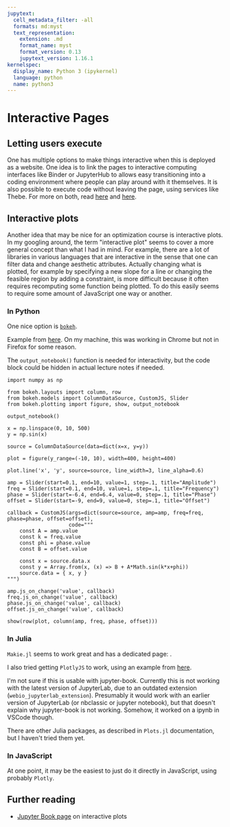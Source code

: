 ```yaml
---
jupytext:
  cell_metadata_filter: -all
  formats: md:myst
  text_representation:
    extension: .md
    format_name: myst
    format_version: 0.13
    jupytext_version: 1.16.1
kernelspec:
  display_name: Python 3 (ipykernel)
  language: python
  name: python3
---
```


# Interactive Pages

## Letting users execute

One has multiple options to make things interactive when this is deployed as a website.
One idea is to link the pages to interactive computing interfaces like Binder or JupyterHub to allows easy transitioning into a coding environment where people can play around with it themselves.
It is also possible to execute code without leaving the page, using services like Thebe.
For more on both, read [here](https://jupyterbook.org/en/stable/interactive/launchbuttons.html) and [here](https://jupyterbook.org/en/stable/interactive/thebe.html).

## Interactive plots

Another idea that may be nice for an optimization course is interactive plots.
In my googling around, the term "interactive plot" seems to cover a more general concept than what I had in mind.
For example, there are a lot of libraries in various languages that are interactive in the sense that one can filter data and change aesthetic attributes.
Actually changing what is plotted, for example by specifying a new slope for a line or changing the feasible region by adding a constraint, is more difficult because it often requires recomputing some function being plotted.
To do this easily seems to require some amount of JavaScript one way or another.

### In Python

One nice option is [`bokeh`](https://docs.bokeh.org/en/latest/).

Example from [here](https://docs.bokeh.org/en/latest/docs/examples/interaction/js_callbacks/slider.html). On my machine, this was working in Chrome but not in Firefox for some reason.

The `output_notebook()` function is needed for interactivity, but the code block could be hidden in actual lecture notes if needed.

```{code-cell}
import numpy as np

from bokeh.layouts import column, row
from bokeh.models import ColumnDataSource, CustomJS, Slider
from bokeh.plotting import figure, show, output_notebook

output_notebook()
```

```{code-cell}
x = np.linspace(0, 10, 500)
y = np.sin(x)

source = ColumnDataSource(data=dict(x=x, y=y))

plot = figure(y_range=(-10, 10), width=400, height=400)

plot.line('x', 'y', source=source, line_width=3, line_alpha=0.6)

amp = Slider(start=0.1, end=10, value=1, step=.1, title="Amplitude")
freq = Slider(start=0.1, end=10, value=1, step=.1, title="Frequency")
phase = Slider(start=-6.4, end=6.4, value=0, step=.1, title="Phase")
offset = Slider(start=-9, end=9, value=0, step=.1, title="Offset")

callback = CustomJS(args=dict(source=source, amp=amp, freq=freq, phase=phase, offset=offset),
                    code="""
    const A = amp.value
    const k = freq.value
    const phi = phase.value
    const B = offset.value

    const x = source.data.x
    const y = Array.from(x, (x) => B + A*Math.sin(k*x+phi))
    source.data = { x, y }
""")

amp.js_on_change('value', callback)
freq.js_on_change('value', callback)
phase.js_on_change('value', callback)
offset.js_on_change('value', callback)

show(row(plot, column(amp, freq, phase, offset)))
```

### In Julia

`Makie.jl` seems to work great and has a dedicated page: [](./makie.md).

I also tried getting `PlotlyJS` to work, using an example from [here](https://gist.github.com/sglyon/4e85aa915b30586bddf2c0249e94a58b).

I'm not sure if this is usable with jupyter-book. Currently this is not working with the latest version of JupyterLab, due to an outdated extension (`webio_jupyterlab_extension`). Presumably it would work with an earlier version of JupyterLab (or nbclassic or jupyter notebook), but that doesn't explain why jupyter-book is not working. Somehow, it worked on a ipynb in VSCode though.

There are other Julia packages, as described in `Plots.jl` documentation, but I haven't tried them yet.


### In JavaScript

At one point, it may be the easiest to just do it directly in JavaScript, using probably `Plotly`.

## Further reading
- [Jupyter Book page](https://jupyterbook.org/en/stable/interactive/interactive.html) on interactive plots